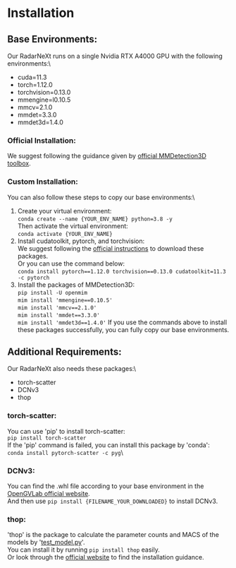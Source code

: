 # Installation
## Base Environments:
Our RadarNeXt runs on a single Nvidia RTX A4000 GPU with the following environments:\
- cuda=11.3
- torch=1.12.0
- torchvision=0.13.0
- mmengine=l0.10.5
- mmcv=2.1.0
- mmdet=3.3.0
- mmdet3d=1.4.0
### Official Installation:
We suggest following the guidance given by [official MMDetection3D toolbox](https://github.com/open-mmlab/mmdetection3d).
### Custom Installation:
You can also follow these steps to copy our base environments:\
1. Create your virtual environment:\
   `conda create --name {YOUR_ENV_NAME} python=3.8 -y`\
   Then activate the virtual environment:\
   `conda activate {YOUR_ENV_NAME}`
2. Install cudatoolkit, pytorch, and torchvision:\
   We suggest following the [official instructions](https://pytorch.org/get-started/locally/) to download these packages.\
   Or you can use the command below:\
   `conda install pytorch==1.12.0 torchvision==0.13.0 cudatoolkit=11.3 -c pytorch`
3. Install the packages of MMDetection3D:\
   `pip install -U openmim`\
   `mim install 'mmengine==0.10.5'`\
   `mim install 'mmcv==2.1.0'`\
   `mim install 'mmdet==3.3.0'`\
   `mim install 'mmdet3d==1.4.0'`
If you use the commands above to install these packages successfully, you can fully copy our base environments.

## Additional Requirements:
Our RadarNeXt also needs these packages:\
- torch-scatter
- DCNv3
- thop
### torch-scatter:
You can use 'pip' to install torch-scatter:\
`pip install torch-scatter`\
If the 'pip' command is failed, you can install this package by 'conda':\
`conda install pytorch-scatter -c pyg`\
### DCNv3:
You can find the .whl file according to your base environment in the [OpenGVLab official website](https://github.com/OpenGVLab/InternImage/releases/tag/whl_files).\
And then use `pip install {FILENAME_YOUR_DOWNLOADED}` to install DCNv3.
### thop:
'thop' is the package to calculate the parameter counts and MACS of the models by '[test_model.py](tools/analysis_tools/test_model.py)'.\
You can install it by running `pip install thop` easily.\
Or look through the [official website](https://github.com/Nobreakfast/UniP) to find the installation guidance.
